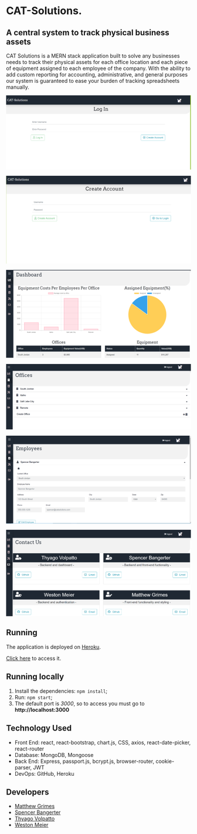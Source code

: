 # CAT-Solutions.

## A central system to track physical business assets

CAT Solutions is a MERN stack application built to solve any businesses needs to track their physical assets for each office location and each piece of equipment assigned to each employee of the company. With the ability to add custom reporting for accounting, administrative, and general purposes our system is guaranteed to ease your burden of tracking spreadsheets manually. 

 ![Login](client/public/assets/login.PNG)

 ![Register](client/public/assets/register.PNG)

 ![Dashboard](client/public/assets/dashboard.PNG)

 ![Menu](client/public/assets/menu.PNG)

 ![Form](client/public/assets/form.PNG)

 ![Contact](client/public/assets/contact.PNG)

 ## Running 

 The application is deployed on [Heroku](https://www.heroku.com/home).

 [Click here](https://cat-solutions.herokuapp.com/) to access it.

 ## Running locally

 1. Install the dependencies: ```npm install```;
 2. Run: ```npm start```;
 3. The default  port is *3000*, so to access you must go to **http://localhost:3000**


## Technology Used

* Front End: react, react-bootstrap, chart.js, CSS, axios, react-date-picker, react-router
* Database: MongoDB, Mongoose
* Back End: Express, passport.js, bcrypt.js, browser-router, cookie-parser, JWT
* DevOps: GitHub, Heroku

## Developers 

   * [Matthew Grimes](https://github.com/Matthewlgrimes94)
   * [Spencer Bangerter](https://github.com/SpencerBangerter)
   * [Thyago Volpatto](https://github.com/tvolpatto)
   * [Weston Meier](https://github.com/westonbmeier)


